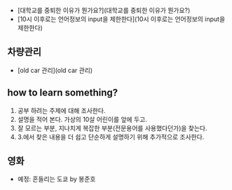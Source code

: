 - [대학교를 중퇴한 이유가 뭔가요?](대학교를 중퇴한 이유가 뭔가요?)
- [10시 이후로는 언어정보의 input을 제한한다](10시 이후로는 언어정보의 input을 제한한다)

## 차량관리

- [old car 관리](old car 관리)

## how to learn something?

1. 공부 하려는 주제에 대해 조사한다.
2. 설명을 적어 본다. 가상의 10살 어린이를 앞에 두고.
3. 잘 모르는 부분, 지나치게 복잡한 부분(전문용어를 사용했다던가)을 찾는다.
4. 3.에서 찾은 내용을 더 쉽고 단순하게 설명하기 위해 추가적으로 조사한다.


## 영화

- 예정:
  흔들리는 도쿄 by 봉준호
